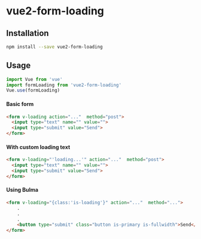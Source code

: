 # vue2-form-loading

## Installation

```bash
npm install --save vue2-form-loading
```

## Usage
```js
import Vue from 'vue'
import formLoading from 'vue2-form-loading'
Vue.use(formLoading)
```

#### Basic form

```html
<form v-loading action="..."  method="post">
  <input type="text" name="" value="">
  <input type="submit" value="Send">
</form>
```

#### With custom loading text

```html
<form v-loading="'loading...'" action="..."  method="post">
  <input type="text" name="" value="">
  <input type="submit" value="Send">
</form>
```

#### Using Bulma

```html
<form v-loading="{class:'is-loading'}" action="..."  method="...">
    .
    .
    .
    <button type="submit" class="button is-primary is-fullwidth">Send</button>
</form>
```
